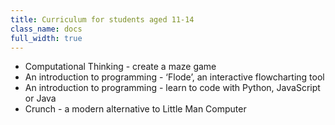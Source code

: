 ```yaml
---
title: Curriculum for students aged 11-14
class_name: docs
full_width: true
---
```



- Computational Thinking - create a maze game
- An introduction to programming -  ‘Flode’, an interactive flowcharting tool
- An introduction to programming -  learn to code with Python, JavaScript or Java
- Crunch - a modern alternative to Little Man Computer
